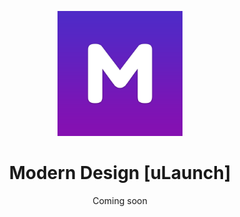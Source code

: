 <p align="center">
  <img width="200" height="200" src="logo.png">
</p>
<h1 align="center">Modern Design [uLaunch]</h1>
<p align="center">
  Coming soon
</p>
